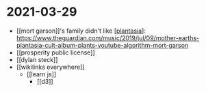 # 2021-03-29

- [[mort garson]]'s family didn't like [[plantasia]]: https://www.theguardian.com/music/2019/jul/09/mother-earths-plantasia-cult-album-plants-youtube-algorithm-mort-garson
- [[prosperity public license]]
- [[dylan steck]]
- [[wikilinks everywhere]]
  - [[learn js]]
    - [[d3]]

[//begin]: # "Autogenerated link references for markdown compatibility"
[plantasia]: ../plantasia "plantasia"
[//end]: # "Autogenerated link references"